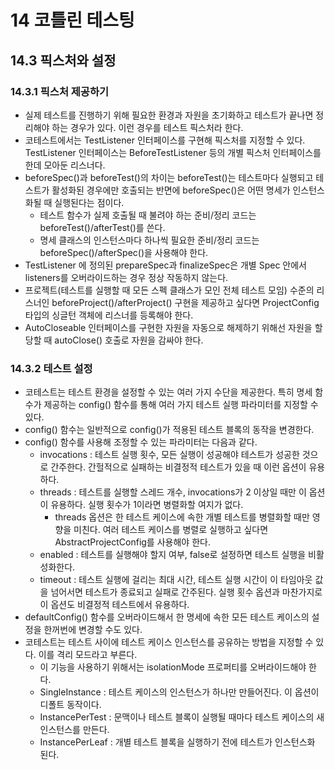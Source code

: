 # 14 코틀린 테스팅

## 14.3 픽스처와 설정

### 14.3.1 픽스처 제공하기

- 실제 테스트를 진행하기 위해 필요한 환경과 자원을 초기화하고 테스트가 끝나면 정리해야 하는 경우가 있다. 이런 경우를 테스트 픽스처라 한다.
- 코테스트에서는 TestListener 인터페이스를 구현해 픽스처를 지정할 수 있다. TestListener 인터페이스는 BeforeTestListener 등의 개별 픽스처 인터페이스를 한데 모아둔 리스너다.
- beforeSpec()과 beforeTest()의 차이는 beforeTest()는 테스트마다 실행되고 테스트가 활성화된 경우에만 호출되는 반면에 beforeSpec()은 어떤 명세가 인스턴스화될 때 실행된다는 점이다.
    - 테스트 함수가 실제 호출될 때 불려야 하는 준비/정리 코드는 beforeTest()/afterTest()를 쓴다.
    - 명세 클래스의 인스턴스마다 하나씩 필요한 준비/정리 코드는 beforeSpec()/afterSpec()을 사용해야 한다.
- TestListener 에 정의된 prepareSpec과 finalizeSpec은 개별 Spec 안에서 listeners를 오버라이드하는 경우 정상 작동하지 않는다.
- 프로젝트(테스트를 실행할 때 모든 스펙 클래스가 모인 전체 테스트 모임) 수준의 리스너인 beforeProject()/afterProject() 구현을 제공하고 싶다면 ProjectConfig 타입의 싱글턴 객체에 리스너를 등록해야 한다.
- AutoCloseable 인터페이스를 구현한 자원을 자동으로 해제하기 위해선 자원을 할당할 때 autoClose() 호출로 자원을 감싸야 한다.

### 14.3.2 테스트 설정

- 코테스트는 테스트 환경을 설정할 수 있는 여러 가지 수단을 제공한다. 특히 명세 함수가 제공하는 config() 함수를 통해 여러 가지 테스트 실행 파라미터를 지정할 수 있다.
- config() 함수는 일반적으로 config()가 적용된 테스트 블록의 동작을 변경한다.
- config() 함수를 사용해 조정할 수 있는 파라미터는 다음과 같다.
    - invocations : 테스트 실행 횟수, 모든 실행이 성공해야 테스트가 성공한 것으로 간주한다. 간헐적으로 실패하는 비결정적 테스트가 있을 때 이런 옵션이 유용하다.
    - threads : 테스트를 실행할 스레드 개수, invocations가 2 이상일 때만 이 옵션이 유용하다. 실행 횟수가 1이라면 병렬화할 여지가 없다.
        - threads 옵션은 한 테스트 케이스에 속한 개별 테스트를 병렬화할 때만 영향을 미친다. 여러 테스트 케이스를 병렬로 실행하고 싶다면 AbstractProjectConfig를 사용해야 한다.
    - enabled :  테스트를 실행해야 할지 여부, false로 설정하면 테스트 실행을 비활성화한다.
    - timeout : 테스트 실행에 걸리는 최대 시간, 테스트 실행 시간이 이 타임아웃 값을 넘어서면 테스트가 종료되고 실패로 간주된다. 실행 횟수 옵션과 마찬가지로 이 옵션도 비결정적 테스트에서 유용하다.
- defaultConfig() 함수를 오버라이드해서 한 명세에 속한 모든 테스트 케이스의 설정을 한꺼번에 변경할 수도 있다.
- 코테스트는 테스트 사이에 테스트 케이스 인스턴스를 공유하는 방법을 지정할 수 있다. 이를 격리 모드라고 부른다.
    - 이 기능을 사용하기 위해서는 isolationMode 프로퍼티를 오버라이드해야 한다.
    - SingleInstance : 테스트 케이스의 인스턴스가 하나만 만들어진다. 이 옵션이 디폴트 동작이다.
    - InstancePerTest : 문맥이나 테스트 블록이 실행될 때마다 테스트 케이스의 새 인스턴스를 만든다.
    - InstancePerLeaf : 개별 테스트 블록을 실행하기 전에 테스트가 인스턴스화 된다.